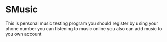 # SMusic
This is personal music testing program
you should register by using your phone number
you can listening to music online
you also can add music to you own account
